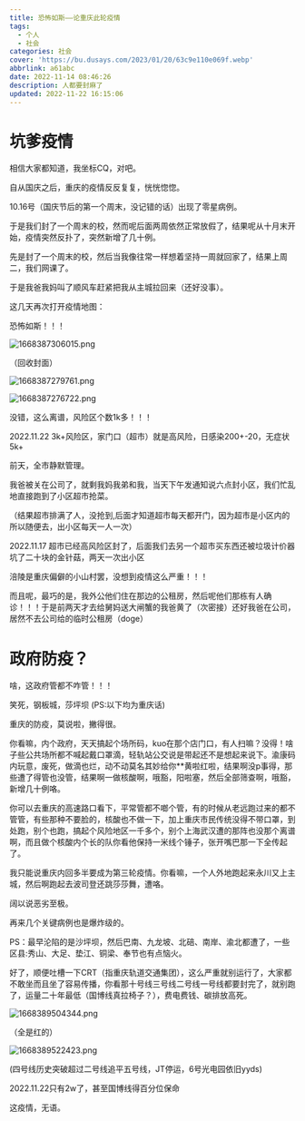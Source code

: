 ```yaml
---
title: 恐怖如斯——论重庆此轮疫情
tags:
  - 个人
  - 社会
categories: 社会
cover: 'https://bu.dusays.com/2023/01/20/63c9e110e069f.webp'
abbrlink: a61abc
date: 2022-11-14 08:46:26
description: 人都要封麻了
updated: 2022-11-22 16:15:06
---
```

# 坑爹疫情

相信大家都知道，我坐标CQ，对吧。

自从国庆之后，重庆的疫情反反复复，恍恍惚惚。

10.16号（国庆节后的第一个周末，没记错的话）出现了零星病例。

于是我们封了一个周末的校，然而呢后面两周依然正常放假了，结果呢从十月末开始，疫情突然反扑了，突然新增了几十例。

先是封了一个周末的校，然后当我像往常一样想着坚持一周就回家了，结果上周二，我们网课了。

于是我爸我妈叫了顺风车赶紧把我从主城拉回来（还好没事）。

这几天再次打开疫情地图：

恐怖如斯！！！

![1668387306015.png](https://bu.dusays.com/2023/01/20/63c9e110e069f.webp)

（回收封面）

![1668387279761.png](https://bu.dusays.com/2023/01/20/63ca11dc78dbc.webp)

![1668387276722.png](https://bu.dusays.com/2023/01/20/63ca11dd5d257.webp)

没错，这么离谱，风险区个数1k多！！！

2022.11.22 3k+风险区，家门口（超市）就是高风险，日感染200+-20，无症状5k+

前天，全市静默管理。

我爸被关在公司了，就剩我妈我弟和我，当天下午发通知说六点封小区，我们忙乱地直接跑到了小区超市抢菜。

（结果超市排满了人，没抢到,后面才知道超市每天都开门，因为超市是小区内的所以随便去，出小区每天一人一次）

2022.11.17 超市已经高风险区封了，后面我们去另一个超市买东西还被垃圾计价器坑了二十块的金针菇，两天一次出小区

涪陵是重庆偏僻的小山村罢，没想到疫情这么严重！！！

而且呢，最巧的是，我外公他们住在那边的公租房，然后呢他们那栋有人确诊！！！于是前两天才去给舅妈送大闸蟹的我爸黄了（次密接）还好我爸在公司，居然不去公司给的临时公租房（doge）

# 政府防疫？

啥，这政府管都不咋管！！！


笑死，钢板城，莎坪坝
(PS:以下均为重庆话)

重庆的防疫，莫说啦，撇得很。

你看嘛，内个政府，天天搞起个场所码，kuo在那个店门口，有人扫嘛？没得！啥子些公共场所都不喊起戴口罩滴，轻轨站公交说是带起还不是想起来说下。渝康码内玩意，废死，做滴也烂，动不动莫名其妙给你**黄啦红啦，结果啊没p事得，那些遭了得管也没管，结果啊一做核酸啊，哦豁，阳啦塞，然后全部筛查啊，哦豁，新增几十例咯。

你可以去重庆的高速路口看下，平常管都不啷个管，有的时候从老远跑过来的都不管管，有些那种不要脸的，核酸也不做一下，加上重庆市民传统没得不带口罩，到处跑，别个也跑，搞起个风险地区一千多个，别个上海武汉遭的那阵也没那个离谱啊，而且做个核酸内个长的队你看他保持一米线个锤子，张开嘴巴那一下全传起了。

我只能说重庆内回多半要成为第三轮疫情。你看嘛，一个人外地跑起来永川又上主城，然后啊跑起去波司登还跳莎莎舞，遭咯。

阔以说恶劣至极。

再来几个关键病例也是爆炸级的。

PS：最早沦陷的是沙坪坝，然后巴南、九龙坡、北碚、南岸、渝北都遭了，一些区县:秀山、大足、垫江、铜梁、奉节也有点恼火。

好了，顺便吐槽一下CRT（指重庆轨道交通集团），这么严重就别运行了，大家都不敢坐而且坐了容易传播，你看那十号线三号线二号线一号线都要封完了，就别跑了，运量二十年最低（国博线真拉椅子？），费电费钱、碳排放高死。

![1668389504344.png](https://bu.dusays.com/2023/01/20/63ca11dedfc1f.webp)

（全是红的）

![1668389522423.png](https://bu.dusays.com/2023/01/20/63ca11dfe711e.webp)

(四号线历史突破超过二号线追平五号线，JT停运，6号光电园依旧yyds)

2022.11.22只有2w了，甚至国博线得百分位保命

这疫情，无语。
